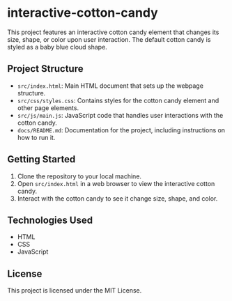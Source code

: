 # interactive-cotton-candy

This project features an interactive cotton candy element that changes its size, shape, or color upon user interaction. The default cotton candy is styled as a baby blue cloud shape.

## Project Structure

- `src/index.html`: Main HTML document that sets up the webpage structure.
- `src/css/styles.css`: Contains styles for the cotton candy element and other page elements.
- `src/js/main.js`: JavaScript code that handles user interactions with the cotton candy.
- `docs/README.md`: Documentation for the project, including instructions on how to run it.

## Getting Started

1. Clone the repository to your local machine.
2. Open `src/index.html` in a web browser to view the interactive cotton candy.
3. Interact with the cotton candy to see it change size, shape, and color.

## Technologies Used

- HTML
- CSS
- JavaScript

## License

This project is licensed under the MIT License.